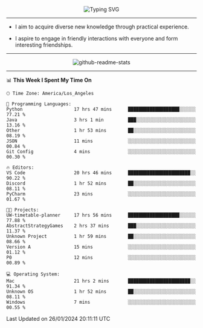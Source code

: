 <p align="center">
  <img src="https://readme-typing-svg.demolab.com?font=Fira+Code&weight=500&size=32&duration=2500&pause=1600&center=true&vCenter=true&random=false&width=1024&height=64&lines=Hi+there+%F0%9F%91%8B;I'm+delighted+you+could+make+it+here+%F0%9F%8E%89;I'm+Harry%2C+a+college+student+still+finding+my+way" alt="Typing SVG" />
</p>


---


- I aim to acquire diverse new knowledge through practical experience.

- I aspire to engage in friendly interactions with everyone and form interesting friendships.


---


<p align="center">
  <img src="https://github-readme-stats.vercel.app/api?username=Harry-Jing&show_icons=true" alt="github-readme-stats"/>
</p>


---

<!--START_SECTION:waka-->
📊 **This Week I Spent My Time On** 

```text
🕑︎ Time Zone: America/Los_Angeles

💬 Programming Languages: 
Python                   17 hrs 47 mins      ███████████████████░░░░░░   77.21 % 
Java                     3 hrs 1 min         ███░░░░░░░░░░░░░░░░░░░░░░   13.16 % 
Other                    1 hr 53 mins        ██░░░░░░░░░░░░░░░░░░░░░░░   08.19 % 
JSON                     11 mins             ░░░░░░░░░░░░░░░░░░░░░░░░░   00.84 % 
Git Config               4 mins              ░░░░░░░░░░░░░░░░░░░░░░░░░   00.30 % 

🔥 Editors: 
VS Code                  20 hrs 46 mins      ███████████████████████░░   90.22 % 
Discord                  1 hr 52 mins        ██░░░░░░░░░░░░░░░░░░░░░░░   08.11 % 
PyCharm                  23 mins             ░░░░░░░░░░░░░░░░░░░░░░░░░   01.67 % 

🐱‍💻 Projects: 
UW-timetable-planner     17 hrs 56 mins      ███████████████████░░░░░░   77.88 % 
AbstractStrategyGames    2 hrs 37 mins       ███░░░░░░░░░░░░░░░░░░░░░░   11.37 % 
Unknown Project          1 hr 59 mins        ██░░░░░░░░░░░░░░░░░░░░░░░   08.66 % 
Version A                15 mins             ░░░░░░░░░░░░░░░░░░░░░░░░░   01.12 % 
P0                       12 mins             ░░░░░░░░░░░░░░░░░░░░░░░░░   00.89 % 

💻 Operating System: 
Mac                      21 hrs 2 mins       ███████████████████████░░   91.34 % 
Unknown OS               1 hr 52 mins        ██░░░░░░░░░░░░░░░░░░░░░░░   08.11 % 
Windows                  7 mins              ░░░░░░░░░░░░░░░░░░░░░░░░░   00.55 % 
```


 Last Updated on 26/01/2024 20:11:11 UTC
<!--END_SECTION:waka-->
